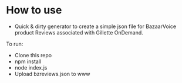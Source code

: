 # How to use

-   Quick & dirty generator to create a simple json file for BazaarVoice product Reviews associated with Gillette OnDemand.

To run:
- Clone this repo
- npm install
- node index.js
- Upload bzreviews.json to www
